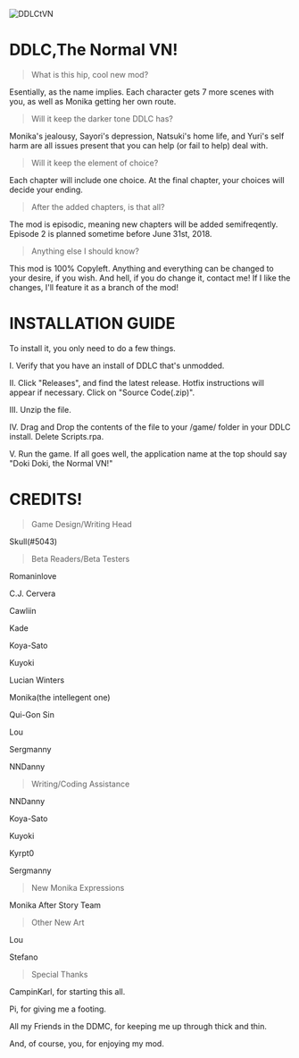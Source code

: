 ![DDLCtVN](https://raw.githubusercontent.com/Skull217/DDLCtVN/master/mod_assets/customlogo.png)
# DDLC,The Normal VN!
>What is this hip, cool new mod?

Esentially, as the name implies. Each character gets 7 more scenes with you, as well as Monika getting her own route.

>Will it keep the darker tone DDLC has?

Monika's jealousy, Sayori's depression, Natsuki's home life, and Yuri's self harm are all issues present that you can help (or fail to help) deal with.

>Will it keep the element of choice?

Each chapter will include one choice. At the final chapter, your choices will decide your ending.

>After the added chapters, is that all?

The mod is episodic, meaning new chapters will be added semifreqently. Episode 2 is planned sometime before June 31st, 2018.

>Anything else I should know?

This mod is 100% Copyleft. Anything and everything can be changed to your desire, if you wish. And hell, if you do change it, contact me! If I like the changes, I'll feature it as a branch of the mod!

# INSTALLATION GUIDE

To install it, you only need to do a few things.

I. Verify that you have an install of DDLC that's unmodded.

II. Click "Releases", and find the latest release. Hotfix instructions will appear if necessary. Click on "Source Code(.zip)".

III. Unzip the file.

IV. Drag and Drop the contents of the file to your /game/ folder in your DDLC install. Delete Scripts.rpa.

V. Run the game. If all goes well, the application name at the top should say "Doki Doki, the Normal VN!"

# CREDITS!

>Game Design/Writing Head

Skull(#5043)

>Beta Readers/Beta Testers

Romaninlove

C.J. Cervera
 
Cawliin

Kade

Koya-Sato

Kuyoki

Lucian Winters

Monika(the intellegent one)

Qui-Gon Sin

Lou
  
Sergmanny
    
NNDanny

>Writing/Coding Assistance

NNDanny
    
Koya-Sato
    
Kuyoki

Kyrpt0

Sergmanny

>New Monika Expressions

Monika After Story Team

>Other New Art

Lou

Stefano

>Special Thanks

CampinKarl, for starting this all.

Pi, for giving me a footing.

All my Friends in the DDMC, for keeping me up through thick and thin.

And, of course, you, for enjoying my mod.
